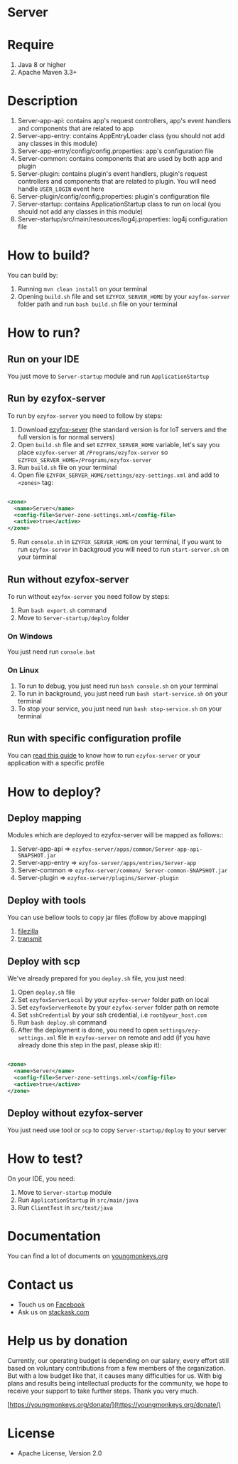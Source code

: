 # Server

# Require

1. Java 8 or higher
2. Apache Maven 3.3+

# Description

1. Server-app-api: contains app's request controllers, app's event handlers and components that are
   related to
   app
2. Server-app-entry: contains AppEntryLoader class (you should not add any classes in this module)
3. Server-app-entry/config/config.properties: app's configuration file
4. Server-common: contains components that are used by both app and plugin
5. Server-plugin: contains plugin's event handlers, plugin's request controllers and components that
   are related
   to plugin. You will need handle `USER_LOGIN` event here
6. Server-plugin/config/config.properties: plugin's configuration file
7. Server-startup: contains ApplicationStartup class to run on local (you should not add any classes
   in this
   module)
8. Server-startup/src/main/resources/log4j.properties: log4j configuration file

# How to build?

You can build by:

1. Running `mvn clean install` on your terminal
2. Opening `build.sh` file and set `EZYFOX_SERVER_HOME` by your `ezyfox-server` folder path and
   run `bash build.sh` file
   on your terminal

# How to run?

## Run on your IDE

You just move to `Server-startup` module and run `ApplicationStartup`

## Run by ezyfox-server

To run by `ezyfox-server` you need to follow by steps:

1. Download [ezyfox-sever](https://resources.tvd12.com/) (the standard version is for IoT servers
   and the full version
   is for normal servers)
2. Open `build.sh` file and set `EZYFOX_SERVER_HOME` variable, let's say you place `ezyfox-server`
   at `/Programs/ezyfox-server` so `EZYFOX_SERVER_HOME=/Programs/ezyfox-server`
3. Run `build.sh` file on your terminal
4. Open file `EZYFOX_SERVER_HOME/settings/ezy-settings.xml` and add to `<zones>` tag:

```xml

<zone>
  <name>Server</name>
  <config-file>Server-zone-settings.xml</config-file>
  <active>true</active>
</zone>
```

5. Run `console.sh` in `EZYFOX_SERVER_HOME` on your terminal, if you want to run `ezyfox-server` in
   backgroud you will
   need to run `start-server.sh` on your terminal

## Run without ezyfox-server

To run without `ezyfox-server` you need follow by steps:

1. Run `bash export.sh` command
2. Move to `Server-startup/deploy` folder

### On Windows

You just need run `console.bat`

### On Linux

1. To run to debug, you just need run `bash console.sh` on your terminal
2. To run in background, you just need run `bash start-service.sh` on your terminal
3. To stop your service, you just need run `bash stop-service.sh` on your terminal

## Run with specific configuration profile

You can [read this guide](https://youngmonkeys.org/ezyfox-server-project-configuration/) to know how
to
run `ezyfox-server` or your application with a specific profile

# How to deploy?

## Deploy mapping

Modules which are deployed to ezyfox-server will be mapped as follows::

1. Server-app-api => `ezyfox-server/apps/common/Server-app-api-SNAPSHOT.jar`
2. Server-app-entry => `ezyfox-server/apps/entries/Server-app`
3. Server-common => `ezyfox-server/common/ Server-common-SNAPSHOT.jar`
4. Server-plugin => `ezyfox-server/plugins/Server-plugin`

## Deploy with tools

You can use bellow tools to copy jar files (follow by above mapping)

1. [filezilla](https://filezilla-project.org/)
2. [transmit](https://panic.com/transmit/)

## Deploy with scp

We've already prepared for you `deploy.sh` file, you just need:

1. Open `deploy.sh` file
2. Set `ezyfoxServerLocal` by your `ezyfox-server` folder path on local
3. Set `ezyfoxServerRemote` by your `ezyfox-server` folder path on remote
4. Set `sshCredential` by your ssh credential, i.e `root@your_host.com`
5. Run `bash deploy.sh` command
6. After the deployment is done, you need to open `settings/ezy-settings.xml` file
   in `ezyfox-server` on remote and
   add (if you have already done this step in the past, please skip it):

```xml

<zone>
  <name>Server</name>
  <config-file>Server-zone-settings.xml</config-file>
  <active>true</active>
</zone>
```

## Deploy without ezyfox-server

You just need use tool or `scp` to copy `Server-startup/deploy` to your server

# How to test?

On your IDE, you need:

1. Move to `Server-startup` module
2. Run `ApplicationStartup` in `src/main/java`
3. Run `ClientTest` in `src/test/java`

# Documentation

You can find a lot of documents on [youngmonkeys.org](https://youngmonkeys.org/ezyfox-sever/)

# Contact us

- Touch us on [Facebook](https://www.facebook.com/youngmonkeys.org)
- Ask us on [stackask.com](https://stackask.com)

# Help us by donation

Currently, our operating budget is depending on our salary, every effort still based on voluntary
contributions from a
few members of the organization. But with a low budget like that, it causes many difficulties for
us. With big plans and
results being intellectual products for the community, we hope to receive your support to take
further steps. Thank you
very much.

[https://youngmonkeys.org/donate/](https://youngmonkeys.org/donate/)

# License

- Apache License, Version 2.0
